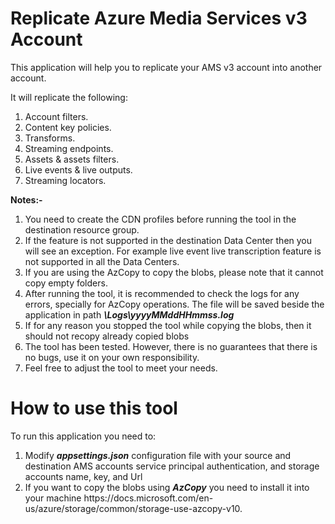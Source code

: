 # Replicate Azure Media Services v3 Account

This application will help you to replicate your AMS v3 account into another account.

It will replicate the following:
<ol>
  <li>Account filters.</li>
  <li>Content key policies.</li>
  <li>Transforms.</li>
  <li>Streaming endpoints.</li>
  <li>Assets & assets filters.</li>
  <li>Live events & live outputs.</li>
  <li>Streaming locators.</li>
</ol>

<b>Notes:-</b>
<ol>
  <li>You need to create the CDN profiles before running the tool in the destination resource group.</li>
  <li>If the feature is not supported in the destination Data Center then you will see an exception. For example live event live transcription feature is not supported in all the Data Centers.</li>
  <li>If you are using the AzCopy to copy the blobs, please note that it cannot copy empty folders.</li>
  <li>After running the tool, it is recommended to check the logs for any errors, specially for AzCopy operations. The file will be saved beside the application in path <b><i>\Logs\yyyyMMddHHmmss.log</i></b></li>
  <li>If for any reason you stopped the tool while copying the blobs, then it should not recopy already copied blobs</li>
  <li>The tool has been tested. However, there is no guarantees that there is no bugs, use it on your own responsibility.</li>
  <li>Feel free to adjust the tool to meet your needs.</li>
</ol>



# How to use this tool

To run this application you need to:
<ol>
  <li>Modify <b><i>appsettings.json</b></i> configuration file with your source and destination AMS accounts service principal authentication, and storage accounts name, key, and Url </li>
  <li>If you want to copy the blobs using <b><i>AzCopy</i></b> you need to install it into your machine https://docs.microsoft.com/en-us/azure/storage/common/storage-use-azcopy-v10.</li>
</ol>
